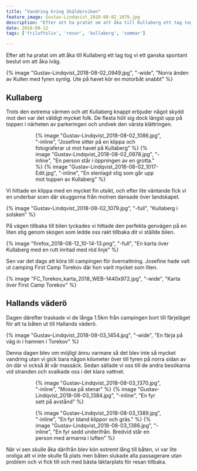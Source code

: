 ```yaml
---
title: "Vandring kring Skälderviken"
feature_image: Gustav-Lindqvist_2018-08-02_1079.jpg
description: "Efter att ha pratat om att åka till Kullaberg ett tag tog vi ett ganska spontant beslut om att åka iväg."
date: 2018-08-12
tags: ['friluftsliv', 'resor', 'kullaberg', 'sommar']

---
```


Efter att ha pratat om att åka till Kullaberg ett tag tog vi ett ganska spontant beslut om att åka iväg.

{% image "Gustav-Lindqvist_2018-08-02_0949.jpg", "-wide", "Norra änden av Kullen med fyren synlig. Ute på havet kör en motorbåt snabbt" %}

## Kullaberg

Trots den extrema värmen och att Kullaberg knappt erbjuder något skydd mot den var det väldigt mycket folk. De flesta höll sig dock längst upp på toppen i närheten av parkeringen och undvek den värsta klättringen.

<figure class="gallery -wide">
	<figure class="gallery-row">
		{% image "Gustav-Lindqvist_2018-08-02_1086.jpg", "-inline", "Josefine sitter på en klippa och fotograferar ut mot havet på Kullaberg" %}
		{% image "Gustav-Lindqvist_2018-08-02_0978.jpg", "-inline", "En person står i öppningen av en grotta." %}
		{% image "Gustav-Lindqvist_2018-08-02_1017-Edit.jpg", "-inline", "En stenlagd stig som går upp mot toppen av Kullaberg" %}
	</figure>
</figure>

Vi hittade en klippa med en mycket fin utsikt, och efter lite väntande fick vi en underbar scen där skuggorna från molnen dansade över landskapet.

{% image "Gustav-Lindqvist_2018-08-02_1079.jpg", "-full", "Kullaberg i solsken" %}

På vägen tillbaka till bilen lyckades vi hittade den perfekta genvägen på en liten stig genom skogen som ledde oss rakt tillbaka dit vi ställde bilen.

{% image "firefox_2018-08-12_10-14-13.png", "-full", "En karta över Kullaberg med en rutt inritad med röd linje" %}

Sen var det dags att köra till campingen för övernattning. Josefine hade valt ut camping First Camp Torekov där hon varit mycket som liten.

{% image "FC_Torekov_karta_2018_WEB-1440x972.jpg", "-wide", "Karta över First Camp Torekov" %}

## Hallands väderö

Dagen därefter traskade vi de långa 1.5km från campingen bort till färjeläget för att ta båten ut till Hallands väderö.

{% image "Gustav-Lindqvist_2018-08-03_1454.jpg", "-wide", "En färja på väg in i hamnen i Torekov" %}

Denna dagen blev om möjligt ännu varmare så det blev inte så mycket vandring utan vi gick bara någon kilometer över till fyren på norra sidan av ön där vi också åt vår massäck. Sedan sällade vi oss till de andra besökarna vid stranden och svalkade oss i det klara vattnet.

<figure class="gallery -wide">
	<figure class="gallery-row">
		{% image "Gustav-Lindqvist_2018-08-03_1370.jpg", "-inline", "Mossa på stenar" %}
		{% image "Gustav-Lindqvist_2018-08-03_1384.jpg", "-inline", "En fyr sett på avstånd" %}
	</figure>
	<figure class="gallery-row">
		{% image "Gustav-Lindqvist_2018-08-03_1389.jpg", "-inline", "En fyr bland klippor och gräs." %}
		{% image "Gustav-Lindqvist_2018-08-03_1386.jpg", "-inline", "En fyr sedd underifrån. Bredvid står en person med armarna i luften" %}
	</figure>
</figure>

När vi sen skulle åka därifrån blev kön extremt lång till båten, vi var lite oroliga att vi inte skulle få plats men båten slukade alla passagerare utan problem och vi fick till och med bästa läktarplats för resan tillbaka.

